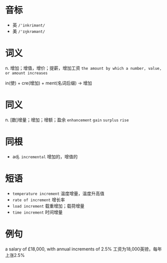 # 音标

- 英 `/'inkrimənt/`
- 美 `/'ɪŋkrəmənt/`

# 词义

n. 增加；增值，增价；提薪，增加工资
`the amount by which a number, value, or amount increases`



in(使) + cre(增加) + ment(名词后缀) → 增加

# 同义

n. [数]增量；增加；增额；盈余
`enhancement` `gain` `surplus` `rise`

# 同根

- adj. `incremental` 增加的，增值的

# 短语

- `temperature increment` 温度增量，温度升高值
- `rate of increment` 增长率
- `load increment` 载重增加；载荷增量
- `time increment` 时间增量

# 例句

a salary of £18,000, with annual increments of 2.5%
工资为18,000英镑，每年上涨2.5%


